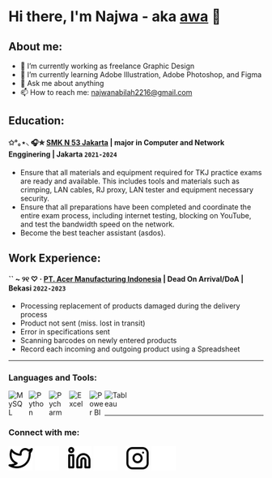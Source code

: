 # Hi there, I'm   Najwa - aka [awa](https://www.instagram.com/nwnbllh/) 👋
## About me:
- 🚀 I’m currently working as freelance Graphic Design
- 🌱 I’m currently learning Adobe Illustration, Adobe Photoshop, and Figma
- 💬 Ask me about anything
- 📫 How to reach me: najwanabilah2216@gmail.com

## Education:

#### ✩°｡⋆⸜ 🎧✮ [SMK N 53 Jakarta](https://www.smkn53jkt.sch.id) | major in Computer and Network Engginering | Jakarta `2021-2024`
   - Ensure that all materials and equipment required for TKJ practice exams are ready and available. This includes tools and materials such as crimping, LAN cables, RJ proxy, LAN tester and equipment necessary security.
   - Ensure that all preparations have been completed and coordinate the entire exam process, including internet testing, blocking on YouTube, and test the bandwidth speed on the network.
   - Become the best teacher assistant (asdos).
 
## Work Experience:
#### `` ~ ୨୧ ♡ · [PT. Acer Manufacturing Indonesia](https://www.acer.com/id-id) | Dead On Arrival/DoA | Bekasi `2022-2023`
   - Processing replacement of products damaged during the delivery process
   - Product not sent (miss. lost in transit)
   - Error in specifications sent
   - Scanning barcodes on newly entered products
   - Record each incoming and outgoing product using a Spreadsheet
---

### Languages and Tools:

[<img align="left" alt="MySQL" width="30px" src="https://cdn.jsdelivr.net/gh/devicons/devicon/icons/mysql/mysql-original.svg" style="padding-right:10px;" />][webdev]
[<img align="left" alt="Python" width="30px" src="https://upload.wikimedia.org/wikipedia/commons/thumb/c/c3/Python-logo-notext.svg/110px-Python-logo-notext.svg.png?20100317150552" style="padding-right:10px;" />][webdev]
[<img align="left" alt="Pycharm" width="30px" src="https://upload.wikimedia.org/wikipedia/commons/thumb/1/1d/PyCharm_Icon.svg/220px-PyCharm_Icon.svg.png" style="padding-right:10px;" />][webdev]
[<img align="left" alt="Excel" width="30px" src="https://is2-ssl.mzstatic.com/image/thumb/Purple126/v4/a8/fd/5a/a8fd5a84-c6f1-355f-3b9f-6e86598efaa3/XCEL.png/1200x630bb.png" style="padding-right:10px;" />][webdev]
[<img align="left" alt="Power BI" width="30px" src="https://powerbi.microsoft.com/pictures/application-logos/svg/powerbi.svg" style="padding-right:0px;" />][webdev]
[<img align="left" alt="Tableau" width="50px" src="https://logos-world.net/wp-content/uploads/2021/10/Tableau-Symbol.png" style="padding-right:10px;" />][webdev]

<br />
<br />

---
### Connect with me:

[![website](./img/twitter-light.svg)](https://twitter.com/aquawaesthetic#gh-light-mode-only)
[![website](./img/twitter-dark.svg)](https://twitter.com/aquawaesthetic#gh-dark-mode-only)
&nbsp;&nbsp;
[![website](./img/linkedin-light.svg)](https://www.linkedin.com/in/najwa-nabilah#gh-light-mode-only)
[![website](./img/linkedin-dark.svg)](https://www.linkedin.com/in/najwa-nabilah#gh-dark-mode-only)
&nbsp;&nbsp;
[![website](./img/instagram-light.svg)](https://instagram.com/nwnbllh#gh-light-mode-only)
[![website](./img/instagram-dark.svg)](https://instagram.com/nwnbllh#gh-dark-mode-only)



[webdev]: https://github.com/vincentwidyan/vincentwidyan

